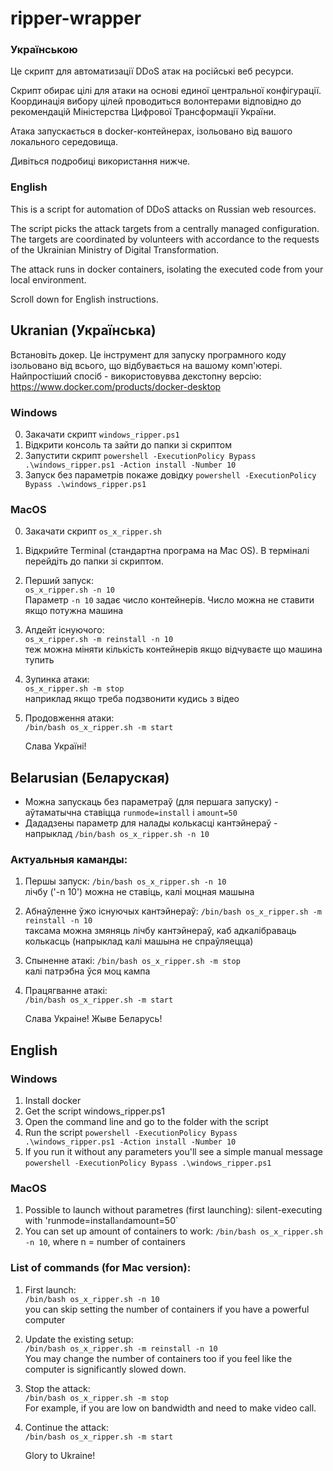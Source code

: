 # ripper-wrapper

### Українською
Це скрипт для автоматизації DDoS атак на російські веб ресурси.

Скрипт обирає цілі для атаки на основі единої центральної конфігурації. Координація вибору цілей проводиться волонтерами відповідно до рекомендацій Міністерства Цифрової Трансформації України.

Атака запускається в docker-контейнерах, ізольовано від вашого локального середовища.

Дивіться подробиці використання нижче.

### English
This is a script for automation of DDoS attacks on Russian web resources.

The script picks the attack targets from a centrally managed configuration. The targets are coordinated by volunteers with accordance to the requests of the Ukrainian Ministry of Digital Transformation.

The attack runs in docker containers, isolating the executed code from your local environment.

Scroll down for English instructions.

## Ukranian (Українська)

Встановіть докер. Це інструмент для запуску програмного коду ізольовано від всього, що відбувається на вашому комп'ютері. Найпростіший спосіб - використовувва декстопну версію: https://www.docker.com/products/docker-desktop

### Windows
0. Закачати скрипт `windows_ripper.ps1`
1. Відкрити консоль та зайти до папки зі скриптом
2. Запустити скрипт `powershell -ExecutionPolicy Bypass .\windows_ripper.ps1 -Action install -Number 10`
3. Запуск без параметрів покаже довідку `powershell -ExecutionPolicy Bypass .\windows_ripper.ps1`

### MacOS
0. Закачати скрипт `os_x_ripper.sh`
1. Відкрийте Terminal (стандартна програма на Mac OS). В терміналі перейдіть до папки зі скриптом.
1. Перший запуск:  
   `os_x_ripper.sh -n 10`  
   Параметр `-n 10` задає число контейнерів. Число можна не ставити якщо потужна машина
2. Апдейт існуючого:  
   `os_x_ripper.sh -m reinstall -n 10`  
   теж можна міняти кількість контейнерів якщо відчуваєте що машина тупить
3. Зупинка атаки:  
   `os_x_ripper.sh -m stop`  
   наприклад якщо треба подзвонити кудись з відео
4. Продовження атаки:  
   `/bin/bash os_x_ripper.sh -m start`
   
   Слава Україні!
   
   
## Belarusian (Беларуская)
- Можна запускаць без параметраў (для першага запуску) - аўтаматычна ставіцца `runmode=install` і `amount=50`
- Дададзены параметр для налады колькасці кантэйнераў - напрыклад `/bin/bash os_x_ripper.sh -n 10`

### Актуальныя каманды:
1. Першы запуск:
      `/bin/bash os_x_ripper.sh -n 10`  
   лічбу ('-n 10') можна не ставіць, калі моцная машына
2. Абнаўленне ўжо існуючых кантэйнераў:
      `/bin/bash os_x_ripper.sh -m reinstall -n 10`      
   таксама можна змяняць лічбу кантэйнераў, каб адкалібраваць колькасць (напрыклад калі машына не спраўляецца)
3. Спыненне атакі:
      `/bin/bash os_x_ripper.sh -m stop`      
   калі патрэбна ўся моц кампа
4. Працягванне атакі:  
   `/bin/bash os_x_ripper.sh -m start`
   
   Слава Украіне!
   Жыве Беларусь!
   
## English

### Windows
1. Install docker
2. Get the script windows_ripper.ps1
3. Open the command line and go to the folder with the script
4. Run the script `powershell -ExecutionPolicy Bypass .\windows_ripper.ps1 -Action install -Number 10`
5. If you run it without any parameters you'll see a simple manual message `powershell -ExecutionPolicy Bypass .\windows_ripper.ps1`

### MacOS
1. Possible to launch without parametres (first launching): silent-executing with 'runmode=install` and `amount=50`
2. You can set up amount of containers to work: `/bin/bash os_x_ripper.sh -n 10`, where n = number of containers

### List of commands (for Mac version):
1. First launch:  
   `/bin/bash os_x_ripper.sh -n 10`  
   you can skip setting the number of containers if you have a powerful computer
2. Update the existing setup:  
   `/bin/bash os_x_ripper.sh -m reinstall -n 10`  
   You may change the number of containers too if you feel like the computer is significantly slowed down.
3. Stop the attack:  
   `/bin/bash os_x_ripper.sh -m stop`  
   For example, if you are low on bandwidth and need to make video call.
4. Continue the attack:  
   `/bin/bash os_x_ripper.sh -m start`
   
   Glory to Ukraine!
